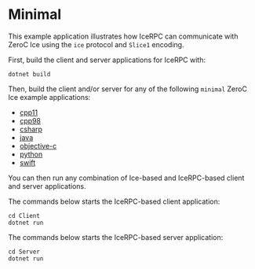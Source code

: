 # Minimal

This example application illustrates how IceRPC can communicate with ZeroC Ice using the `ice` protocol and `Slice1`
encoding.

First, build the client and server applications for IceRPC with:

``` shell
dotnet build
```

Then, build the client and/or server for any of the following `minimal` ZeroC Ice example applications:

- [cpp11][1]
- [cpp98][2]
- [csharp][3]
- [java][4]
- [objective-c][5]
- [python][6]
- [swift][7]

You can then run any combination of Ice-based and IceRPC-based client and server applications.

The commands below starts the IceRPC-based client application:

```shell
cd Client
dotnet run
```

The commands below starts the IceRPC-based server application:

```shell
cd Server
dotnet run
```

[1]: https://github.com/zeroc-ice/ice-demos/tree/3.7/cpp11/Ice/minimal
[2]: https://github.com/zeroc-ice/ice-demos/tree/3.7/cpp98/Ice/minimal
[3]: https://github.com/zeroc-ice/ice-demos/tree/3.7/csharp/Ice/minimal
[4]: https://github.com/zeroc-ice/ice-demos/tree/3.7/java/Ice/minimal
[5]: https://github.com/zeroc-ice/ice-demos/tree/3.7/objective-c/Ice/minimal
[6]: https://github.com/zeroc-ice/ice-demos/tree/3.7/python/Ice/minimal
[7]: https://github.com/zeroc-ice/ice-demos/tree/3.7/swift/Ice/minimal
